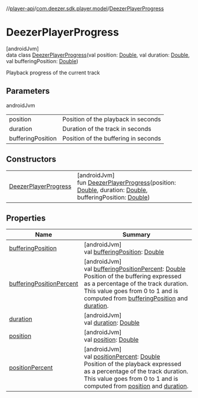 //[player-api](../../../index.md)/[com.deezer.sdk.player.model](../index.md)/[DeezerPlayerProgress](index.md)

# DeezerPlayerProgress

[androidJvm]\
data class [DeezerPlayerProgress](index.md)(val position: [Double](https://kotlinlang.org/api/latest/jvm/stdlib/kotlin/-double/index.html), val duration: [Double](https://kotlinlang.org/api/latest/jvm/stdlib/kotlin/-double/index.html), val bufferingPosition: [Double](https://kotlinlang.org/api/latest/jvm/stdlib/kotlin/-double/index.html))

Playback progress of the current track

## Parameters

androidJvm

|                   |                                      |
| ----------------- | ------------------------------------ |
| position          | Position of the playback in seconds  |
| duration          | Duration of the track in seconds     |
| bufferingPosition | Position of the buffering in seconds |

## Constructors

|                                                    |                                                                                                                                                                                                                                                                                                                                                                      |
| -------------------------------------------------- | -------------------------------------------------------------------------------------------------------------------------------------------------------------------------------------------------------------------------------------------------------------------------------------------------------------------------------------------------------------------- |
| [DeezerPlayerProgress](-deezer-player-progress.md) | [androidJvm]<br/>fun [DeezerPlayerProgress](-deezer-player-progress.md)(position: [Double](https://kotlinlang.org/api/latest/jvm/stdlib/kotlin/-double/index.html), duration: [Double](https://kotlinlang.org/api/latest/jvm/stdlib/kotlin/-double/index.html), bufferingPosition: [Double](https://kotlinlang.org/api/latest/jvm/stdlib/kotlin/-double/index.html)) |

## Properties

| Name                                                      | Summary                                                                                                                                                                                                                                                                                                                                                                  |
| --------------------------------------------------------- | ------------------------------------------------------------------------------------------------------------------------------------------------------------------------------------------------------------------------------------------------------------------------------------------------------------------------------------------------------------------------ |
| [bufferingPosition](buffering-position.md)                | [androidJvm]<br/>val [bufferingPosition](buffering-position.md): [Double](https://kotlinlang.org/api/latest/jvm/stdlib/kotlin/-double/index.html)                                                                                                                                                                                                                        |
| [bufferingPositionPercent](buffering-position-percent.md) | [androidJvm]<br/>val [bufferingPositionPercent](buffering-position-percent.md): [Double](https://kotlinlang.org/api/latest/jvm/stdlib/kotlin/-double/index.html)<br/>Position of the buffering expressed as a percentage of the track duration. This value goes from 0 to 1 and is computed from [bufferingPosition](buffering-position.md) and [duration](duration.md). |
| [duration](duration.md)                                   | [androidJvm]<br/>val [duration](duration.md): [Double](https://kotlinlang.org/api/latest/jvm/stdlib/kotlin/-double/index.html)                                                                                                                                                                                                                                           |
| [position](position.md)                                   | [androidJvm]<br/>val [position](position.md): [Double](https://kotlinlang.org/api/latest/jvm/stdlib/kotlin/-double/index.html)                                                                                                                                                                                                                                           |
| [positionPercent](position-percent.md)                    | [androidJvm]<br/>val [positionPercent](position-percent.md): [Double](https://kotlinlang.org/api/latest/jvm/stdlib/kotlin/-double/index.html)<br/>Position of the playback expressed as a percentage of the track duration. This value goes from 0 to 1 and is computed from [position](position.md) and [duration](duration.md).                                        |
